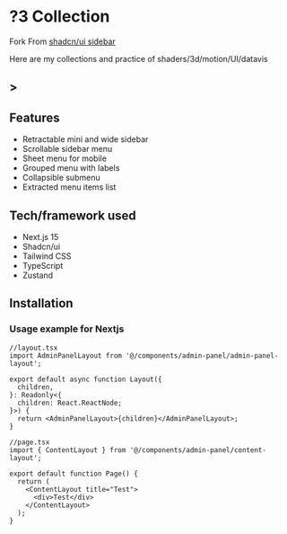 # ?3 Collection

Fork From [shadcn/ui sidebar](https://shadcn-ui-sidebar.salimi.my)

Here are my collections and practice of shaders/3d/motion/UI/datavis

## >

## Features

- Retractable mini and wide sidebar
- Scrollable sidebar menu
- Sheet menu for mobile
- Grouped menu with labels
- Collapsible submenu
- Extracted menu items list

## Tech/framework used

- Next.js 15
- Shadcn/ui
- Tailwind CSS
- TypeScript
- Zustand

## Installation

### Usage example for Nextjs

```tsx
//layout.tsx
import AdminPanelLayout from '@/components/admin-panel/admin-panel-layout';

export default async function Layout({
  children,
}: Readonly<{
  children: React.ReactNode;
}>) {
  return <AdminPanelLayout>{children}</AdminPanelLayout>;
}

//page.tsx
import { ContentLayout } from '@/components/admin-panel/content-layout';

export default function Page() {
  return (
    <ContentLayout title="Test">
      <div>Test</div>
    </ContentLayout>
  );
}
